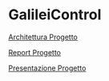 # GalileiControl
 
 
 [Architettura Progetto](https://github.com/TheBossMagnus/GalileiControl/Architettura.md)
 
 [Report Progetto](https://github.com/TheBossMagnus/GalileiControl/ReportProgetto.md)
 
 [Presentazione Progetto](https://www.canva.com/design/DAGklruwWaE/nE_0Y3FBFq-o0McEPF138g/view?utm_content=DAGklruwWaE&utm_campaign=designshare&utm_medium=link2&utm_source=uniquelinks&utlId=h9451aa175d)
